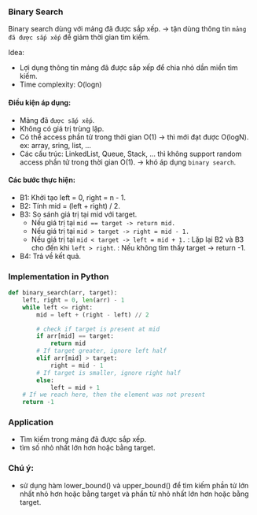 ### Binary Search

Binary search dùng với mảng đã được sắp xếp.
-> tận dùng thông tin `mảng đã được sắp xếp` để giảm thời gian tìm kiếm.

Idea:

- Lợi dụng thông tin mảng đã được sắp xếp để chia nhỏ dần miền tìm kiếm.
- Time complexity: O(logn)

#### Điều kiện áp dụng:

- Mảng đã `được sắp xếp`.
- Không có giá trị trùng lặp.
- Có thể access phần tử trong thời gian O(1) -> thì mới đạt được O(logN). ex: array, sring, list, ...
- Các cấu trúc: LinkedList, Queue, Stack, ... thì không support random access phần tử trong thời gian O(1). -> khó áp dụng `binary search`.

#### Các bước thực hiện:

- B1: Khởi tạo left = 0, right = n - 1.
- B2: Tính mid = (left + right) / 2.
- B3: So sánh giá trị tại mid với target.
  - Nếu giá trị tại `mid == target -> return mid.`
  - Nếu giá trị tại `mid > target -> right = mid - 1.`
  - Nếu giá trị tại `mid < target -> left = mid + 1.`
    : Lặp lại B2 và B3 cho đến khi `left > right`.
    : Nếu không tìm thấy target -> return -1.
- B4: Trả về kết quả.

### Implementation in Python

```python
def binary_search(arr, target):
    left, right = 0, len(arr) - 1
    while left <= right:
        mid = left + (right - left) // 2

        # check if target is present at mid
        if arr[mid] == target:
            return mid
        # If target greater, ignore left half
        elif arr[mid] > target:
            right = mid - 1
        # If target is smaller, ignore right half
        else:
            left = mid + 1
    # If we reach here, then the element was not present
    return -1

```

### Application

- Tìm kiếm trong mảng đã được sắp xếp.
- tìm số nhỏ nhất lớn hơn hoặc bằng target.

### Chú ý:

- sử dụng hàm lower_bound() và upper_bound() để tìm kiếm phần tử lớn nhất nhỏ hơn hoặc bằng target và phần tử nhỏ nhất lớn hơn hoặc bằng target.

